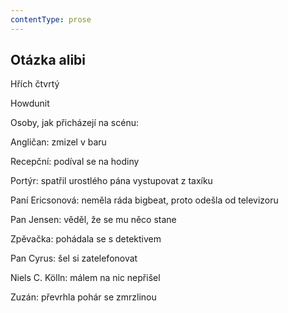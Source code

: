 ```yaml
---
contentType: prose
---
```


## Otázka alibi

Hřích čtvrtý

Howdunit

Osoby, jak přicházejí na scénu:

Angličan: zmizel v baru

Recepční: podíval se na hodiny

Portýr: spatřil urostlého pána vystupovat z taxíku

Paní Ericsonová: neměla ráda bigbeat, proto odešla od televizoru

Pan Jensen: věděl, že se mu něco stane

Zpěvačka: pohádala se s detektivem

Pan Cyrus: šel si zatelefonovat

Niels C. Kölln: málem na nic nepřišel

Zuzán: převrhla pohár se zmrzlinou
